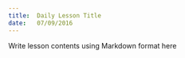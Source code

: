 ```yaml
---
title:  Daily Lesson Title
date:   07/09/2016
---
```


Write lesson contents using Markdown format here